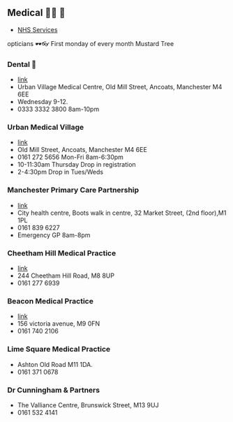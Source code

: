 ## Medical 🥼💉 🦷

- [NHS Services](https://www.nhs.uk/nhs-services/)

opticians 🕶️👓
First monday of every month Mustard Tree

### Dental 🦷 
- [link](https://uvmp.co.uk)
- Urban Village Medical Centre, Old Mill Street, Ancoats, Manchester M4 6EE
- Wednesday 9-12.   
- 0333 3332 3800 8am-10pm


### Urban Medical Village
- [link](https://uvmp.co.uk)
- Old Mill Street, Ancoats, Manchester M4 6EE
- 0161 272 5656 Mon-Fri 8am-6:30pm
- 10-11:30am Thursday Drop in registration 
- 2-4:30pm Drop in Tues/Weds 

### Manchester Primary Care Partnership
- [link](https://www.gtdhealthcare.co.uk/manchesterurgentprimarycarehub)
- City health centre, Boots walk in centre, 32 Market Street, (2nd floor),M1 1PL
- 0161 839 6227
- Emergency GP 8am-8pm


### Cheetham Hill Medical Practice
- [link](https://www.nhs.uk/services/gp-surgery/cheetham-hill-medical-centre/P84046)
- 244 Cheetham Hill Road, M8 8UP
- 0161 277 6939

### Beacon Medical Practice
- [link](https://www.beaconmedicalcentre.com)
- 156 victoria avenue, M9 0FN
- 0161 740 2106

### Lime Square Medical Practice
- Ashton Old Road M11 1DA. 
- 0161 371 0678

### Dr Cunningham & Partners
- The Valliance Centre, Brunswick Street, M13 9UJ
- 0161 532 4141

